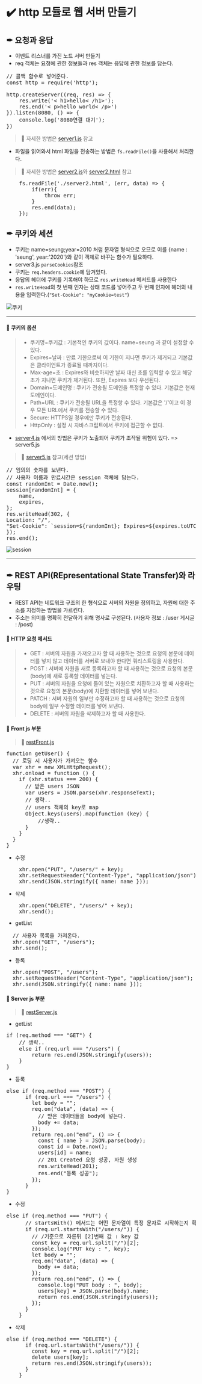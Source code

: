 # ✔️ http 모듈로 웹 서버 만들기
## ✒ 요청과 응답
- 이벤트 리스너를 가진 노드 서버 만들기
- req 객체는 요청에 관한 정보들과 res 객체는 응답에 관한 정보를 담는다.
<pre>
// 콜백 함수로 넣어준다.
const http = require('http');

http.createServer((req, res) => {
    res.write('< h1>hello< /h1>');
    res.end('< p>hello world< /p>')
}).listen(8080, () => {
    console.log('8080연결 대기');
})
</pre>
> 📌 자세한 방법은 [server1.js](https://github.com/saseungmin/Node.js-tutorial/blob/master/http%20%EB%AA%A8%EB%93%88%EB%A1%9C%20%EC%9B%B9%20%EC%84%9C%EB%B2%84%20%EB%A7%8C%EB%93%A4%EA%B8%B0/%EC%9A%94%EC%B2%AD%EA%B3%BC%20%EC%9D%91%EB%8B%B5/server1.js)  참고
- 파일을 읽어와서 html 파일을 전송하는 방법은 `fs.readFile()`을 사용해서 처리한다.
> 📌 자세한 방법은 [server2.js](https://github.com/saseungmin/Node.js-tutorial/blob/master/http%20%EB%AA%A8%EB%93%88%EB%A1%9C%20%EC%9B%B9%20%EC%84%9C%EB%B2%84%20%EB%A7%8C%EB%93%A4%EA%B8%B0/%EC%9A%94%EC%B2%AD%EA%B3%BC%20%EC%9D%91%EB%8B%B5/server2.js)와 [server2.html](https://github.com/saseungmin/Node.js-tutorial/blob/master/http%20%EB%AA%A8%EB%93%88%EB%A1%9C%20%EC%9B%B9%20%EC%84%9C%EB%B2%84%20%EB%A7%8C%EB%93%A4%EA%B8%B0/%EC%9A%94%EC%B2%AD%EA%B3%BC%20%EC%9D%91%EB%8B%B5/server2.html) 참고
<pre>
    fs.readFile('./server2.html', (err, data) => {
        if(err){
            throw err;
        }
        res.end(data);
    });
</pre>

## ✒ 쿠키와 세션
- 쿠키는 name=seung;year=2010 처럼 문자열 형식으로 오므로 이를  {name : 'seung', year:'2020'}와 같이 객체로 바꾸는 함수가 필요하다.
- server3.js `parseCookies`참조
- 쿠키는 `req.headers.cookie`에 담겨있다.
- 응답의 헤더에 쿠키를 기록해야 하므로 `res.writeHead` 메서드를 사용한다
- `res.writeHead`의 첫 번째 인자는 상태 코드를 넣어주고 두 번째 인자에 헤더의 내용을 입력한다.(`"Set-Cookie": "myCookie=test"`)

![쿠키](./img/1.PNG)

<hr>

#### 🔶 쿠키의 옵션
> - 쿠키명=쿠키값 : 기본적인 쿠키의 값이다. name=seung 과 같이 설정할 수 있다.
> - Expires=날짜 : 만료 기한으로써 이 기한이 지나면 쿠키가 제거되고 기본값은 클라이언트가 종료될 때까지이다.
> - Max-age=초 : Expires와 비슷하지만 날짜 대신 초를 입력할 수 있고 해당 초가 지나면 쿠키가 제거된다. 또한, Expires 보다 우선된다.
> - Domain=도메인명 : 쿠키가 전송될 도메인을 특정할 수 있다. 기본값은 현재 도메인이다.
> - Path=URL : 쿠키가 전송될 URL을 특정항 수 있다. 기본값은 '/'이고 이 경우 모든 URL에서 쿠키를 전송할 수 있다.
> - Secure: HTTPS일 경우에만 쿠키가 전송된다.
> - HttpOnly : 설정 시 자바스크립트에서 쿠키에 접근할 수 없다.

- [server4.js](https://github.com/saseungmin/Node.js-tutorial/blob/master/http%20%EB%AA%A8%EB%93%88%EB%A1%9C%20%EC%9B%B9%20%EC%84%9C%EB%B2%84%20%EB%A7%8C%EB%93%A4%EA%B8%B0/%EC%BF%A0%ED%82%A4%EC%99%80%20%EC%84%B8%EC%85%98/server4.js) 에서의 방법은 쿠키가 노출되어 쿠키가 조작될 위험이 있다. => server5.js
> 📌 [server5.js](https://github.com/saseungmin/Node.js-tutorial/blob/master/http%20%EB%AA%A8%EB%93%88%EB%A1%9C%20%EC%9B%B9%20%EC%84%9C%EB%B2%84%20%EB%A7%8C%EB%93%A4%EA%B8%B0/%EC%BF%A0%ED%82%A4%EC%99%80%20%EC%84%B8%EC%85%98/server5.js) 참고(세션 방법)
<pre>
// 임의의 숫자를 보낸다.
// 사용자 이름과 만료시간은 session 객체에 담는다.
const randomInt = Date.now();
session[randomInt] = {
    name,
    expires,
};
res.writeHead(302, {
Location: "/",
"Set-Cookie": `session=${randomInt}; Expires=${expires.toUTCString()}; HttpOnly; Path=/`,
});
res.end();
</pre>

![session](./img/2.PNG)

<hr>

## ✒ REST API(REpresentational State Transfer)와 라우팅
- REST API는 네트워크 구조의 한 형식으로 서버의 자원을 정의하고, 자원에 대한 주소를 지정하는 방법을 가르킨다.
- 주소는 의미를 명확히 전달하기 위해 명사로 구성된다. (사용자 정보 : /user 게시글 : /post)
#### 🔶 HTTP 요청 메서드
> - GET : 서버의 자원을 가져오고자 할 때 사용하는 것으로 요청의 본문에 데이터를 넣지 않고 데이터를 서버로 보내야 한다면 쿼리스트링을 사용한다.
> - POST : 서버에 자원을 새로 등록하고자 할 때 사용하는 것으로 요청의 본문(body)에 새로 등록할 데이터를 넣는다.
> - PUT : 서버의 자원을 요청에 들어 있는 자원으로 치환하고자 할 때 사용하는 것으로 요청의 본문(body)에 치환할 데이터를 넣어 보낸다.
> - PATCH : 서버 자원의 일부만 수정하고자 할 때 사용하는 것으로 요청의 body에 일부 수정할 데이터를 넣어 보낸다.
> - DELETE : 서버의 자원을 삭제하고자 할 때 사용한다.

#### 🔶 Front js 부분
> 📌 [restFront.js](https://github.com/saseungmin/Node.js-tutorial/blob/master/http%20%EB%AA%A8%EB%93%88%EB%A1%9C%20%EC%9B%B9%20%EC%84%9C%EB%B2%84%20%EB%A7%8C%EB%93%A4%EA%B8%B0/REST%20API%EC%99%80%20%EB%9D%BC%EC%9A%B0%ED%8C%85/restFront.js)
<pre>
function getUser() {
  // 로딩 시 사용자가 가져오는 함수
  var xhr = new XMLHttpRequest();
  xhr.onload = function () {
    if (xhr.status === 200) {
      // 받은 users JSON
      var users = JSON.parse(xhr.responseText);
      // 생략..
      // users 객체의 key로 map
      Object.keys(users).map(function (key) {
          //생략..
      }
    }
  }
}
</pre>
- 수정
<pre>
    xhr.open("PUT", "/users/" + key);
    xhr.setRequestHeader("Content-Type", "application/json");
    xhr.send(JSON.stringify({ name: name }));
</pre>
- 삭제
<pre>
    xhr.open("DELETE", "/users/" + key);
    xhr.send();
</pre>
- getList
<pre>
  // 사용자 목록을 가져온다.
  xhr.open("GET", "/users");
  xhr.send();
</pre>
- 등록
<pre>
  xhr.open("POST", "/users");
  xhr.setRequestHeader("Content-Type", "application/json");
  xhr.send(JSON.stringify({ name: name }));
</pre>

#### 🔶 Server js 부분
> 📌 [restServer.js](https://github.com/saseungmin/Node.js-tutorial/blob/master/http%20%EB%AA%A8%EB%93%88%EB%A1%9C%20%EC%9B%B9%20%EC%84%9C%EB%B2%84%20%EB%A7%8C%EB%93%A4%EA%B8%B0/REST%20API%EC%99%80%20%EB%9D%BC%EC%9A%B0%ED%8C%85/restServer.js)
- getList
<pre>
if (req.method === "GET") {
    // 생략..
    else if (req.url === "/users") {
        return res.end(JSON.stringify(users));
    }
}
</pre>
- 등록
<pre>
else if (req.method === "POST") {
      if (req.url === "/users") {
        let body = "";
        req.on("data", (data) => {
          // 받은 데이터들을 body에 넣는다.
          body += data;
        });
        return req.on("end", () => {
          const { name } = JSON.parse(body);
          const id = Date.now();
          users[id] = name;
          // 201 Created 요청 성공, 자원 생성
          res.writeHead(201);
          res.end("등록 성공");
        });
      }
}
</pre>

- 수정
<pre>
else if (req.method === "PUT") {
      // startsWith() 메서드는 어떤 문자열이 특정 문자로 시작하는지 확인하여 결과를 true false로 반환한다.
      if (req.url.startsWith("/users/")) {
        // /기준으로 자른뒤 [2]번째 값 : key 값
        const key = req.url.split("/")[2];
        console.log("PUT key : ", key);
        let body = "";
        req.on("data", (data) => {
          body += data;
        });
        return req.on("end", () => {
          console.log("PUT body : ", body);
          users[key] = JSON.parse(body).name;
          return res.end(JSON.stringify(users));
        });
      }
    }
</pre>
- 삭제
<pre>
else if (req.method === "DELETE") {
      if (req.url.startsWith("/users/")) {
        const key = req.url.split("/")[2];
        delete users[key];
        return res.end(JSON.stringify(users));
      }
    }
</pre>
